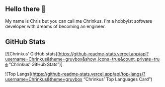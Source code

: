 ## Hello there 👋
My name is Chris but you can call me Chrinkus. I'm a hobbyist software developer with dreams of becoming an engineer.

## GitHub Stats
[![Chrinkus’ GitHub stats](https://github-readme-stats.vercel.app/api?username=Chrinkus&theme=gruvbox&show_icons=true&count_private=true “Chrinkus’ GitHub Stats”)]

![Top Langs](https://github-readme-stats.vercel.app/api/top-langs/?username=Chrinkus&theme=gruvbox “Chrinkus’ Top Languages Card”)

<!--
**Chrinkus/Chrinkus** is a ✨ _special_ ✨ repository because its `README.md` (this file) appears on your GitHub profile.

Here are some ideas to get you started:

- 🔭 I’m currently working on ...
- 🌱 I’m currently learning ...
- 👯 I’m looking to collaborate on ...
- 🤔 I’m looking for help with ...
- 💬 Ask me about ...
- 📫 How to reach me: ...
- 😄 Pronouns: ...
- ⚡ Fun fact: ...
-->
